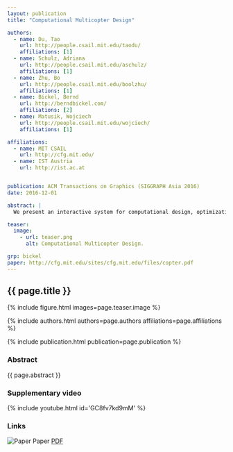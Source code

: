 ```yaml
---
layout: publication
title: "Computational Multicopter Design"

authors: 
  - name: Du, Tao
    url: http://people.csail.mit.edu/taodu/
    affiliations: [1]
  - name: Schulz, Adriana
    url: http://people.csail.mit.edu/aschulz/
    affiliations: [1]
  - name: Zhu, Bo
    url: http://people.csail.mit.edu/boolzhu/
    affiliations: [1]
  - name: Bickel, Bernd
    url: http://berndbickel.com/
    affiliations: [2]
  - name: Matusik, Wojciech
    url: http://people.csail.mit.edu/wojciech/
    affiliations: [1]

affiliations:
  - name: MIT CSAIL
    url: http://cfg.mit.edu/
  - name: IST Austria
    url: http://ist.ac.at


publication: ACM Transactions on Graphics (SIGGRAPH Asia 2016)
date: 2016-12-01

abstract: |
  We present an interactive system for computational design, optimization, and fabrication of multicopters. Our computational approach allows non-experts to design, explore, and evaluate a wide range of different multicopters. We provide users with an intuitive interface for assembling a multicopter from a collection of components (e.g., propellers, motors, and carbon fiber rods). Our algorithm interactively optimizes shape and controller parameters of the current design to ensure its proper operation. In addition, we allow incorporating a variety of other metrics (such as payload, battery usage, size, and cost) into the design process and exploring tradeoffs between them. We show the efficacy of our method and system by designing, optimizing, fabricating, and operating multicopters with complex geometries and propeller configurations. We also demonstrate the ability of our optimization algorithm to improve the multicopter performance under different metrics.

teaser:
  image:
    - url: teaser.png
      alt: Computational Multicopter Design.

grp: bickel
paper: http://cfg.mit.edu/sites/cfg.mit.edu/files/copter.pdf
---
```


## {{ page.title }}

{% include figure.html images=page.teaser.image %}

{% include authors.html authors=page.authors affiliations=page.affiliations %}

{% include publication.html publication=page.publication %}

### Abstract

{{ page.abstract }}

### Supplementary video

{% include youtube.html id='GC8fv7kd9mM' %}

### Links

![Paper](paper.jpg) Paper [PDF]({{page.paper}})

